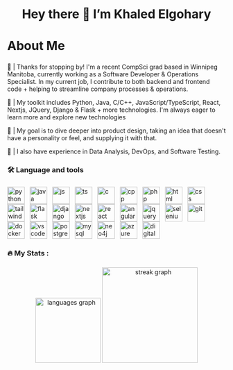 ###

<h1 align="center">Hey there 👋 I’m Khaled Elgohary </h1>

###

<h1 align="left">About Me</h1>

###
  
  <p>🫡 | Thanks for stopping by! I'm a recent CompSci grad based in Winnipeg Manitoba, currently working as a Software Developer & Operations Specialist. In my current job, I contribute to both backend and frontend code + helping to streamline company processes & operations.</p>
  <p>🧰 | My toolkit includes Python, Java, C/C++, JavaScript/TypeScript, React, Nextjs, JQuery, Django & Flask + more technologies. I'm always eager to learn more and explore new technologies</p>
  <p>🚀 | My goal is to dive deeper into product design, taking an idea that doesn't have a personality or feel, and supplying it with that.</p>
  <p>🧠 | I also have experience in Data Analysis, DevOps, and Software Testing.</p>

###

<h3 align="left">🛠 Language and tools</h3>

###

<p align="left">
  <img src="https://cdn.jsdelivr.net/gh/devicons/devicon/icons/python/python-original.svg" width="40" height="40" style="vertical-align: middle; margin-right: 8px;" alt="python" />
  <img src="https://cdn.jsdelivr.net/gh/devicons/devicon/icons/java/java-original.svg" width="40" height="40" style="vertical-align: middle; margin-right: 8px;" alt="java" />
  <img src="https://cdn.jsdelivr.net/gh/devicons/devicon/icons/javascript/javascript-original.svg" width="40" height="40" style="vertical-align: middle; margin-right: 8px;" alt="js" />
  <img src="https://cdn.jsdelivr.net/gh/devicons/devicon/icons/typescript/typescript-original.svg" width="40" height="40" style="vertical-align: middle; margin-right: 8px;" alt="ts" />
  <img src="https://cdn.jsdelivr.net/gh/devicons/devicon/icons/c/c-original.svg" width="40" height="40" style="vertical-align: middle; margin-right: 8px;" alt="c" />
  <img src="https://cdn.jsdelivr.net/gh/devicons/devicon/icons/cplusplus/cplusplus-original.svg" width="40" height="40" style="vertical-align: middle; margin-right: 8px;" alt="cpp" />
  <img src="https://cdn.jsdelivr.net/gh/devicons/devicon/icons/php/php-original.svg" width="40" height="40" style="vertical-align: middle; margin-right: 8px;" alt="php" />
  <img src="https://cdn.jsdelivr.net/gh/devicons/devicon/icons/html5/html5-original.svg" width="40" height="40" style="vertical-align: middle; margin-right: 8px;" alt="html" />
  <img src="https://cdn.jsdelivr.net/gh/devicons/devicon/icons/css3/css3-original.svg" width="40" height="40" style="vertical-align: middle; margin-right: 8px;" alt="css" />
  <img src="https://cdn.jsdelivr.net/gh/devicons/devicon/icons/tailwindcss/tailwindcss-original.svg" width="40" height="40" style="vertical-align: middle; margin-right: 8px;" alt="tailwind" />
  <img src="https://skillicons.dev/icons?i=flask" width="40" height="40" style="vertical-align: middle; margin-right: 8px;" alt="flask" />
  <img src="https://skillicons.dev/icons?i=django" width="40" height="40" style="vertical-align: middle; margin-right: 8px;" alt="django" />
  <img src="https://cdn.jsdelivr.net/gh/devicons/devicon/icons/nextjs/nextjs-original.svg" width="40" height="40" style="vertical-align: middle; margin-right: 8px;" alt="nextjs" />
  <img src="https://cdn.jsdelivr.net/gh/devicons/devicon/icons/react/react-original.svg" width="40" height="40" style="vertical-align: middle; margin-right: 8px;" alt="react" />
  <img src="https://cdn.jsdelivr.net/gh/devicons/devicon/icons/angularjs/angularjs-original.svg" width="40" height="40" style="vertical-align: middle; margin-right: 8px;" alt="angular" />
  <img src="https://cdn.jsdelivr.net/gh/devicons/devicon/icons/jquery/jquery-original.svg" width="40" height="40" style="vertical-align: middle; margin-right: 8px;" alt="jquery" />
  <img src="https://skillicons.dev/icons?i=selenium" width="40" height="40" style="vertical-align: middle; margin-right: 8px;" alt="selenium" />
  <img src="https://cdn.simpleicons.org/git/F05032" width="40" height="40" style="vertical-align: middle; margin-right: 8px;" alt="git" />
  <img src="https://cdn.simpleicons.org/docker/2496ED" width="40" height="40" style="vertical-align: middle; margin-right: 8px;" alt="docker" />
  <img src="https://skillicons.dev/icons?i=vscode" width="40" height="40" style="vertical-align: middle; margin-right: 8px;" alt="vscode" />
  <img src="https://cdn.simpleicons.org/postgresql/4169E1" width="40" height="40" style="vertical-align: middle; margin-right: 8px;" alt="postgresql" />
  <img src="https://cdn.simpleicons.org/mysql/4479A1" width="40" height="40" style="vertical-align: middle; margin-right: 8px;" alt="mysql" />
  <img src="https://cdn.simpleicons.org/neo4j/4581C3" width="40" height="40" style="vertical-align: middle; margin-right: 8px;" alt="neo4j" />
  <img src="https://skillicons.dev/icons?i=azure" width="40" height="40" style="vertical-align: middle; margin-right: 8px;" alt="azure" />
  <img src="https://cdn.jsdelivr.net/gh/devicons/devicon/icons/digitalocean/digitalocean-original.svg" width="40" height="40" style="vertical-align: middle; margin-right: 8px;" alt="digitalocean" />
</p>


###

<h3 align="left">🔥   My Stats :</h3>

###

<div align="center">
  <img src="https://github-readme-stats.vercel.app/api/top-langs?username=khaledElgohary&locale=en&hide_title=false&layout=compact&card_width=320&langs_count=5&theme=dracula&hide_border=false&order=2" height="150" alt="languages graph"  />
  <img src="https://streak-stats.demolab.com?user=khaledElgohary&locale=en&mode=daily&theme=dark&hide_border=false&border_radius=5&order=3" height="220" alt="streak graph"  />
</div>

###
